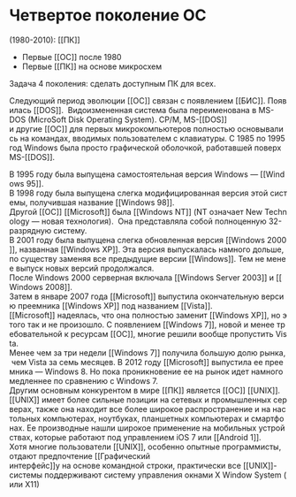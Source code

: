 # Четвертое поколение ОС

(1980-2010): [[ПК]]

-   Первые [[ОС]] после 1980
-   Первые [[ПК]] на основе микросхем

Задача 4 поколения: сделать доступным ПК для всех. 

Следующий период эволюции [[ОС]] связан с появлением [[БИС]]. Появилась [[DOS]]. 
Видоизмененная система была переименована в MS-DOS (MicroSoft Disk Operating System). CP/M, MS-[[DOS]] и другие [[ОС]] для первых микрокомпьютеров полностью основывались на командах, вводимых пользователем с клавиатуры. С 1985 по 1995 год Windows была просто графической оболочкой, работавшей поверх MS-[[DOS]]. 

В 1995 году была выпущена самостоятельная версия Windows — [[Windows 95]]. 
В 1998 году была выпущена слегка модифицированная версия этой системы, получившая название [[Windows 98]].
Другой [[ОС]] [[Microsoft]] была [[Windows NT]] (NT означает New Technology — новая технология). 
Она представляла собой полноценную 32-разрядную систему. 
В 2001 году была выпущена слегка обновленная версия [[Windows 2000]], названная [[Windows XP]]. Эта версия выпускалась намного дольше, по существу заменяя все предыдущие версии [[Windows]]. Тем не менее выпуск новых версий продолжался. 
После Windows 2000 серверная включала [[Windows Server 2003]] и [[Windows 2008]]. 
Затем в январе 2007 года [[Microsoft]] выпустила окончательную версию преемника [[Windows XP]] под названием [[Vista]]. 
[[Microsoft]] надеялась, что она полностью заменит [[Windows XP]], но этого так и не произошло. С появлением [[Windows 7]], новой и менее требовательной к ресурсам [[ОС]], многие решили вообще пропустить Vista. 
Менее чем за три недели [[Windows 7]] получила большую долю рынка, чем Vista за семь месяцев. В 2012 году [[Microsoft]] выпустила ее преемника — Windows 8. Но пока проникновение ее на рынок идет намного медленнее по сравнению с Windows 7. 
Другим основным конкурентом в мире [[ПК]] является [[ОС]] [[UNIX]]. 
[[UNIX]] имеет более сильные позиции на сетевых и промышленных серверах, также она находит все более широкое распространение и на настольных компьютерах, ноутбуках, планшетных компьютерах и смартфонах. Ее производные нашли широкое применение на мобильных устройствах, которые работают под управлением iOS 7 или [[Android 1]]. 
Хотя многие пользователи [[UNIX]], особенно опытные программисты, отдают предпочтение [[Графический интерфейс]]у на основе командной строки, практически все [[UNIX]]-системы поддерживают систему управления окнами X Window System (или X11)



